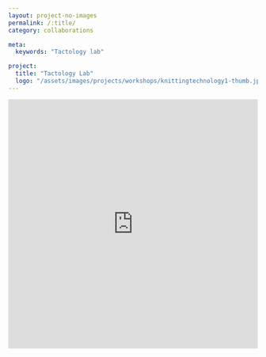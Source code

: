 ```yaml
---
layout: project-no-images
permalink: /:title/
category: collaborations

meta:
  keywords: "Tactology lab"

project:
  title: "Tactology Lab"
  logo: "/assets/images/projects/workshops/knittingtechnology1-thumb.jpg"
---
```


<div style="padding:100% 0 0 0;position:relative;"><iframe src="https://player.vimeo.com/video/638594614?h=18715cac6f" style="position:absolute;top:0;left:0;width:100%;height:100%;" frameborder="0" allow="autoplay; fullscreen; picture-in-picture" allowfullscreen></iframe></div><script src="https://player.vimeo.com/api/player.js"></script>